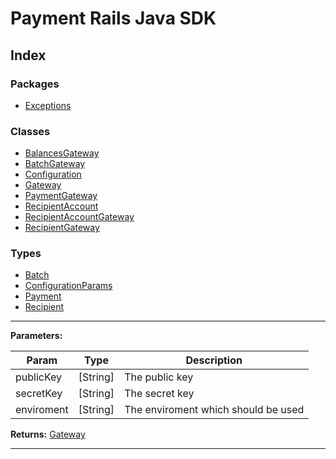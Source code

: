
# Payment Rails Java SDK

## Index

### Packages

* [Exceptions](packages/exceptions.md)

### Classes

* [BalancesGateway](classes/balancesgateway.md)
* [BatchGateway](classes/batchgateway.md)
* [Configuration](classes/configuration.md)
* [Gateway](classes/gateway.md)
* [PaymentGateway](classes/paymentgateway.md)
* [RecipientAccount](classes/recipientaccount.md)
* [RecipientAccountGateway](classes/recipientaccountgateway.md)
* [RecipientGateway](classes/recipientgateway.md)

### Types

* [Batch](types/batch.md)
* [ConfigurationParams](types/configurationparams.md)
* [Payment](types/payment.md)
* [Recipient](types/recipient.md)

---

**Parameters:**

| Param | Type | Description |
| ------ | ------ | ------ |
| publicKey | [String]   |  The public key |
| secretKey | [String]   |  The secret key |
| enviroment | [String]   |  The enviroment which should be used |

**Returns:** [Gateway](classes/gateway.md)

---